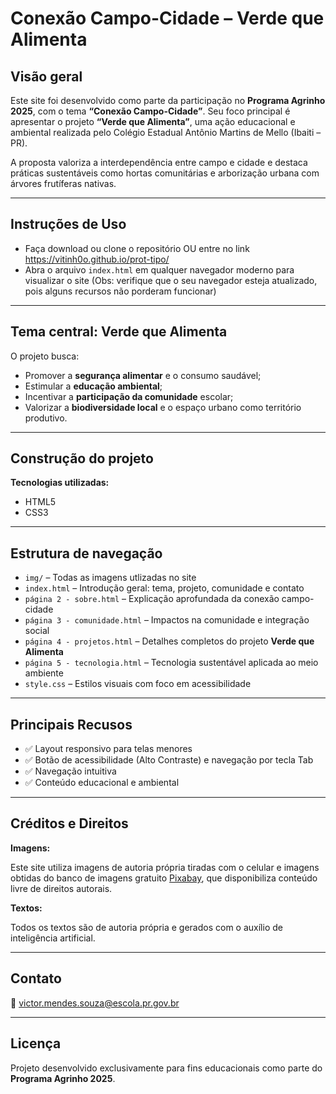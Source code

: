 # Conexão Campo-Cidade – Verde que Alimenta

## Visão geral

Este site foi desenvolvido como parte da participação no **Programa Agrinho 2025**, com o tema **“Conexão Campo-Cidade”**. Seu foco principal é apresentar o projeto **“Verde que Alimenta”**, uma ação educacional e ambiental realizada pelo Colégio Estadual Antônio Martins de Mello (Ibaiti – PR).

A proposta valoriza a interdependência entre campo e cidade e destaca práticas sustentáveis como hortas comunitárias e arborização urbana com árvores frutíferas nativas.

---
## Instruções de Uso

- Faça download ou clone o repositório OU entre no link https://vitinh0o.github.io/prot-tipo/
- Abra o arquivo `index.html` em qualquer navegador moderno para visualizar o site (Obs: verifique que o seu navegador esteja atualizado, pois alguns recursos não porderam funcionar)
---

## Tema central: Verde que Alimenta

O projeto busca:

- Promover a **segurança alimentar** e o consumo saudável;
- Estimular a **educação ambiental**;
- Incentivar a **participação da comunidade** escolar;
- Valorizar a **biodiversidade local** e o espaço urbano como território produtivo.

---

## Construção do projeto

**Tecnologias utilizadas:**

- HTML5  
- CSS3    

---

## Estrutura de navegação

- `img/` – Todas as imagens utlizadas no site
- `index.html` – Introdução geral: tema, projeto, comunidade e contato  
- `página 2 - sobre.html` – Explicação aprofundada da conexão campo-cidade  
- `página 3 - comunidade.html` – Impactos na comunidade e integração social  
- `página 4 - projetos.html` – Detalhes completos do projeto **Verde que Alimenta**  
- `página 5 - tecnologia.html` – Tecnologia sustentável aplicada ao meio ambiente  
- `style.css` – Estilos visuais com foco em acessibilidade  

---

## Principais Recusos

- ✅ Layout responsivo para telas menores 
- ✅ Botão de acessibilidade (Alto Contraste) e navegação por tecla Tab
- ✅ Navegação intuitiva  
- ✅ Conteúdo educacional e ambiental  

---

## Créditos e Direitos

**Imagens:**

Este site utiliza imagens de autoria própria tiradas com o celular e imagens obtidas do banco de imagens gratuito [Pixabay](https://pixabay.com/pt/), que disponibiliza conteúdo livre de direitos autorais.

**Textos:**

Todos os textos são de autoria própria e gerados com o auxílio de inteligência artificial.

---

## Contato

📧 victor.mendes.souza@escola.pr.gov.br

---

## Licença

Projeto desenvolvido exclusivamente para fins educacionais como parte do **Programa Agrinho 2025**.
